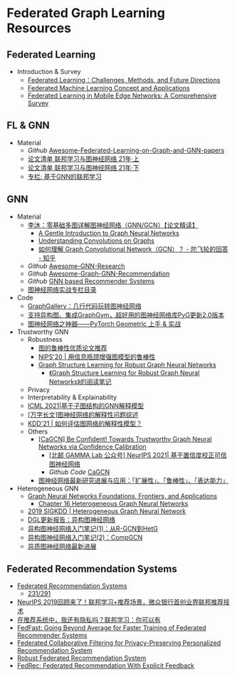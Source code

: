 # Federated Graph Learning Resources

## Federated Learning

- Introduction & Survey
  - [Federated Learning：Challenges, Methods, and Future Directions](https://arxiv.org/pdf/1908.07873)
  - [Federated Machine Learning Concept and Applications](https://arxiv.org/pdf/1902.04885)
  - [Federated Learning in Mobile Edge Networks: A Comprehensive Survey](https://arxiv.org/pdf/1909.11875)

## FL & GNN

- Material
  - *Github* [Awesome-Federated-Learning-on-Graph-and-GNN-papers](https://github.com/topics/counterfactual-explanations)
  - [论文清单 联邦学习与图神经网络 21年·上](https://zhuanlan.zhihu.com/p/364602065)
  - [论文清单 联邦学习与图神经网络 21年·下](https://zhuanlan.zhihu.com/p/428104203)
  - [专栏: 基于GNN的联邦学习](https://www.zhihu.com/column/c_1439169871557328896)
  
## GNN

- Material
  - [李沐：零基础多图详解图神经网络（GNN/GCN）【论文精读】](https://www.bilibili.com/video/BV1iT4y1d7zP)
    - [A Gentle Introduction to Graph Neural Networks](https://distill.pub/2021/gnn-intro/)
    - [Understanding Convolutions on Graphs](https://distill.pub/2021/understanding-gnns/)
    - [如何理解 Graph Convolutional Network（GCN）？ - 陀飞轮的回答 - 知乎](https://www.zhihu.com/question/54504471/answer/2197371271)
  - *Github* [Awesome-GNN-Research](https://github.com/XunKaiLi/Awesome-GNN-Research)
  - *Github* [Awesome-Graph-GNN-Recommendation](https://github.com/huweibo/Awesome-Graph-GNN-Recommendation)
  - *Github* [GNN based Recommender Systems](https://github.com/tsinghua-fib-lab/GNN-Recommender-Systems)
  - [图神经网络实战专栏目录](https://zhuanlan.zhihu.com/p/419827839)
- Code
  - [GraphGallery：几行代码玩转图神经网络](https://zhuanlan.zhihu.com/p/419511954 "中山大学图学习团队开发的图神经网络基准模型库GraphGallery")
  - [支持异构图、集成GraphGym，超好用的图神经网络库PyG更新2.0版本](https://zhuanlan.zhihu.com/p/410246261)
  - [图神经网络之神器——PyTorch Geometric 上手 & 实战](https://zhuanlan.zhihu.com/p/94491664)
- Trustworthy GNN
  - Robustness
    - [图的鲁棒性优质论文推荐](https://zhuanlan.zhihu.com/p/427216281)
    - [NIPS'20 | 用信息瓶颈增强图模型的鲁棒性](https://zhuanlan.zhihu.com/p/401587745)
    - [Graph Structure Learning for Robust Graph Neural Networks](https://arxiv.org/abs/2005.10203)
      - [《Graph Structure Learning for Robust Graph Neural Networks》的阅读笔记](https://zhuanlan.zhihu.com/p/354937693)
  - Privacy
  - Interpretability & Explainability
  - [ICML 2021|基于子图结构的GNN解释模型](https://zhuanlan.zhihu.com/p/377245180)
  - [[万字长文]图神经网络的解释性问题综述](https://zhuanlan.zhihu.com/p/363075193)
  - [KDD'21 | 如何评估图网络的解释性模型？](https://zhuanlan.zhihu.com/p/418280505)
  - Others
    - [[CaGCN] Be Confident! Towards Trustworthy Graph Neural Networks via Confidence Calibration](https://arxiv.org/abs/2109.14285)
      - [[北邮 GAMMA Lab 公众号] NeurIPS 2021| 基于置信度校正可信图神经网络](https://mp.weixin.qq.com/s/cWgbKcxqTpULDdjW9BXCyA)
      - *Github Code* [CaGCN](https://github.com/BUPT-GAMMA/CaGCN)
    - [图神经网络最新研究进展与应用：「扩展性」、「鲁棒性」、「表达能力」](https://mp.weixin.qq.com/s?__biz=Mzg5MjY0NTQ1MQ==&mid=2247484431&idx=1&sn=b3f7caa7bae00781983a1143b2e7b30e&chksm=c03bbd2bf74c343dc2a4d6f9aaa4dc88bd6e15aa15a35bd27014f625d897339b1fa20509496b&token=1539325454&lang=zh_CN#rd)
- Heterogeneous GNN
  - [Graph Neural Networks Foundations, Frontiers, and Applications](https://graph-neural-networks.github.io/)
    - [Chapter 16 Heterogeneous Graph Neural Networks](https://graph-neural-networks.github.io/static/file/chapter16.pdf)
  - [2019 SIGKDD | Heterogeneous Graph Neural Network](https://dl.acm.org/doi/pdf/10.1145/3292500.3330961)
  - [DGL更新报告：异构图神经网络](https://www.jiqizhixin.com/articles/2019-10-14-5)
  - [异构图神经网络入门笔记(1)：从R-GCN到HetG](<https://zhuanlan.zhihu.com/p/395221075>)
  - [异构图神经网络入门笔记(2)：CompGCN](<https://zhuanlan.zhihu.com/p/400137386>)
  - [异质图神经网络最新进展](https://zhuanlan.zhihu.com/p/418280826)
  
## Federated Recommendation Systems

- [Federated Recommendation Systems](https://link.springer.com/chapter/10.1007/978-3-030-63076-8_16)
  - [231/291](https://link.springer.com/content/pdf/10.1007%2F978-3-030-63076-8.pdf)
- [NeurIPS 2019回顾来了！联邦学习+推荐场景，微众银行首创业界联邦推荐技术](https://zhuanlan.zhihu.com/p/97826564)
- [在推荐系统中，我还有隐私吗？联邦学习：你可以有](https://zhuanlan.zhihu.com/p/301308667)
- [FedFast: Going Beyond Average for Faster Training of Federated Recommender Systems](https://dl.acm.org/doi/abs/10.1145/3394486.3403176)
- [Federated Collaborative Filtering for Privacy-Preserving Personalized Recommendation System](https://arxiv.org/abs/1901.09888)
- [Robust Federated Recommendation System](https://arxiv.org/abs/2006.08259)
- [FedRec: Federated Recommendation With Explicit Feedback](https://ieeexplore.ieee.org/abstract/document/9170754)

